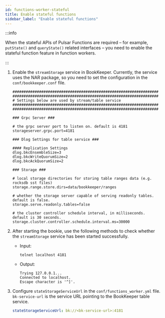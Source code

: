 ```yaml
---
id: functions-worker-stateful
title: Enable stateful functions
sidebar_label: "Enable stateful functions"
---
```


:::info

When the stateful APIs of Pulsar Functions are required – for example, `putState()` and `queryState()` related interfaces – you need to enable the stateful function feature in function workers.

:::

1. Enable the `streamStorage` service in BookKeeper.
   Currently, the service uses the NAR package, so you need to set the configuration in the `conf/bookkeeper.conf` file.

   ```shell
   ##################################################################
   ##################################################################
   # Settings below are used by stream/table service
   ##################################################################
   ##################################################################

   ### Grpc Server ###

   # the grpc server port to listen on. default is 4181
   storageserver.grpc.port=4181

   ### Dlog Settings for table service ###

   #### Replication Settings
   dlog.bkcEnsembleSize=3
   dlog.bkcWriteQuorumSize=2
   dlog.bkcAckQuorumSize=2

   ### Storage ###

   # local storage directories for storing table ranges data (e.g. rocksdb sst files)
   storage.range.store.dirs=data/bookkeeper/ranges

   # whether the storage server capable of serving readonly tables. default is false.
   storage.serve.readonly.tables=false

   # the cluster controller schedule interval, in milliseconds. default is 30 seconds.
   storage.cluster.controller.schedule.interval.ms=30000
   ```

2. After starting the bookie, use the following methods to check whether the `streamStorage` service has been started successfully.

   * Input:

      ```shell
      telnet localhost 4181
      ```

   * Output:

      ```text
      Trying 127.0.0.1...
      Connected to localhost.
      Escape character is '^]'.
      ```

3. Configure `stateStorageServiceUrl` in the `conf/functions_worker.yml` file.
   `bk-service-url` is the service URL pointing to the BookKeeper table service.

   ```yaml
   stateStorageServiceUrl: bk://<bk-service-url>:4181
   ```
